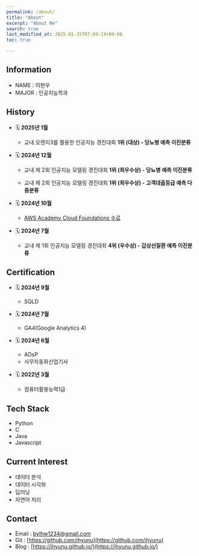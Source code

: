 ```yaml
---
permalink: /about/
title: "About"
excerpt: "About Me"
search: true
last_modified_at: 2025-01-25T07:09:19+09:00
toc: true

--- 
```


## Information
* NAME : 이현우
* MAJOR : 인공지능학과

## History
- 🗓 **2025년 1월**  
    * 교내 오렌지3를 활용한 인공지능 경진대회 **1위 (대상) - 당뇨병 예측 이진분류**

- 🗓 **2024년 12월**  
    * 교내 제 2회 인공지능 모델링 경진대회 **1위 (최우수상) - 당뇨병 예측 이진분류**  

    * 교내 제 2회 인공지능 모델링 경진대회 **1위 (최우수상) - 고객대출등급 예측 다중분류**

- 🗓 **2024년 10월**  
    * [AWS Academy Cloud Foundations 수료](https://www.credly.com/badges/1f43e2d3-e5fd-4453-83fe-642a1283fbd9)

- 🗓 **2024년 7월**  
    * 교내 제 1회 인공지능 모델링 경진대회 **4위 (우수상) - 갑상선질환 예측 이진분류**

## Certification
- 🗓 **2024년 9월**  
    * SQLD

- 🗓 **2024년 7월**  
    * GA4(Google Analytics 4)

- 🗓 **2024년 6월**     
    * ADsP    
    * 사무자동화산업기사

- 🗓 **2022년 3월**     
    * 컴퓨터활용능력1급

## Tech Stack
* Python
* C
* Java
* Javascript

## Current Interest
 * 데이터 분석
 * 데이터 시각화 
 * 딥러닝
 * 자연어 처리
 
## Contact
 * Email : bylhw1234@gmail.com
 * Git : [https://github.com/ihyunu](https://github.com/ihyunu)
 * Blog : [https://ihyunu.github.io/](https://ihyunu.github.io/)

